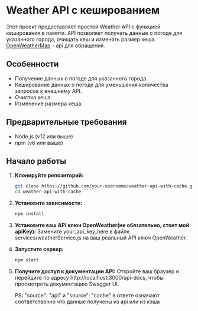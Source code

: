 # Weather API с кешированием

Этот проект предоставляет простой Weather API с функцией кеширования в памяти. API позволяет получать данные о погоде для указанного города, очищать кеш и изменять размер кеша.
[OpenWeatherMap](https://openweathermap.org/) - api для обращения.

## Особенности

- Получение данных о погоде для указанного города.
- Кеширование данных о погоде для уменьшения количества запросов к внешнему API.
- Очистка кеша.
- Изменение размера кеша.

## Предварительные требования

- Node.js (v12 или выше)
- npm (v6 или выше)

## Начало работы

1. **Клонируйте репозиторий:**
   ```sh
   git clone https://github.com/your-username/weather-api-with-cache.git
   cd weather-api-with-cache ```
2. **Установите зависимости:**
   ```sh
   npm install
3. **Установите ваш API ключ OpenWeather(не обязательно, стоит мой apiKey):**
   Замените your_api_key_here в файле services/weatherService.js на ваш реальный API ключ OpenWeather. 
4. **Запустите сервер:**
   ```sh
   npm start
5. **Получите доступ к документации API:**
   Откройте ваш браузер и перейдите по адресу http://localhost:3000/api-docs, чтобы просмотреть документацию Swagger UI.

   PS: "source": "api" и "source": "cache" в ответе означают соответственно что данные получены из api или из кэша
